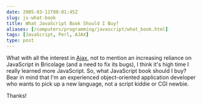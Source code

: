 ```yaml
--- 
date: 2005-03-11T00:01:45Z
slug: js-what-book
title: What JavaScript Book Should I Buy?
aliases: [/computers/programming/javascript/what_book.html]
tags: [JavaScript, Perl, AJAX]
type: post
---
```


<p>What with all the interest in <a href="http://www.adaptivepath.com/publications/essays/archives/000385.php" title="Adaptive Path has your Ajax porn right here!">Ajax</a>, not to mention
an increasing reliance on JavaScript in Bricolage (and a need to fix its
bugs), I think it's high time I really learned more JavaScript. So, what
JavaScript book should I buy? Bear in mind that I'm an experienced
object-oriented application developer who wants to pick up a new language, not
a script kiddie or CGI newbie.</p>

<p>Thanks!</p>

